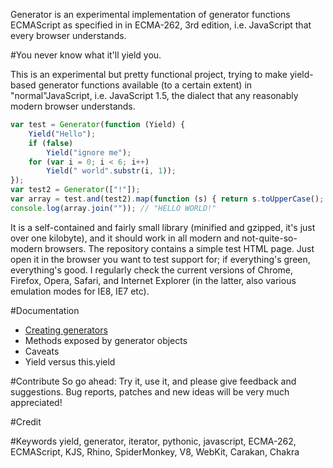 Generator is an experimental implementation of generator functions ECMAScript as specified in in
ECMA-262, 3rd edition, i.e. JavaScript that every browser understands.

#You never know what it'll yield you.

This is an experimental but pretty functional project, trying to make yield-based generator
functions available (to a certain extent) in "normal"JavaScript, i.e. JavaScript 1.5, the dialect
that any reasonably modern browser understands.

```javascript
var test = Generator(function (Yield) {
	Yield("Hello");
	if (false)
		Yield("ignore me");
	for (var i = 0; i < 6; i++)
		Yield(" world".substr(i, 1));
});
var test2 = Generator(["!"]);
var array = test.and(test2).map(function (s) { return s.toUpperCase(); }).toArray();
console.log(array.join("")); // "HELLO WORLD!"
```

It is a self-contained and fairly small library (minified and gzipped, it's just over one
kilobyte), and it should work in all modern and not-quite-so-modern browsers. The repository
contains a simple test HTML page. Just open it in the browser you want to test support for; if
everything's green, everything's good. I regularly check the current versions of Chrome, Firefox,
Opera, Safari, and Internet Explorer (in the latter, also various emulation modes for IE8, IE7
etc).

#Documentation
* [Creating generators](/tran-nguyen/generator/blob/master/doc/creating_generators.md)
* Methods exposed by generator objects
* Caveats
* Yield versus this.yield

#Contribute
So go ahead: Try it, use it, and please give feedback and suggestions. Bug reports, patches and new
ideas will be very much appreciated!

#Credit
<to be updated>

#Keywords
yield, generator, iterator, pythonic, javascript, ECMA-262, ECMAScript, KJS, Rhino, SpiderMonkey,
V8, WebKit, Carakan, Chakra